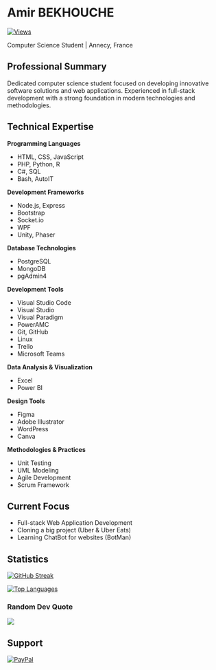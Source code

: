 # Amir BEKHOUCHE

[![Views](https://komarev.com/ghpvc/?username=melih0132&color=blue&style=flat-square&label=Profile+Views)](https://github.com/moambk)

Computer Science Student | Annecy, France

## Professional Summary

Dedicated computer science student focused on developing innovative software solutions and web applications. Experienced in full-stack development with a strong foundation in modern technologies and methodologies.

## Technical Expertise

**Programming Languages**
- HTML, CSS, JavaScript
- PHP, Python, R
- C#, SQL
- Bash, AutoIT

**Development Frameworks**
- Node.js, Express
- Bootstrap
- Socket.io
- WPF
- Unity, Phaser

**Database Technologies**
- PostgreSQL
- MongoDB
- pgAdmin4

**Development Tools**
- Visual Studio Code
- Visual Studio
- Visual Paradigm
- PowerAMC
- Git, GitHub
- Linux
- Trello
- Microsoft Teams

**Data Analysis & Visualization**
- Excel
- Power BI

**Design Tools**
- Figma
- Adobe Illustrator
- WordPress
- Canva

**Methodologies & Practices**
- Unit Testing
- UML Modeling
- Agile Development
- Scrum Framework

## Current Focus

- Full-stack Web Application Development
- Cloning a big project (Uber & Uber Eats)
- Learning ChatBot for websites (BotMan)

## Statistics

[![GitHub Streak](https://github-readme-streak-stats.herokuapp.com/?user=melih0132&theme=github_dark&hide_border=true)](https://github.com/moambk)

[![Top Languages](https://github-readme-stats.vercel.app/api/top-langs/?username=melih0132&theme=github_dark&hide_border=true&include_all_commits=true&count_private=true&layout=compact)](https://github.com/moambk)

### Random Dev Quote
  
![](https://quotes-github-readme.vercel.app/api?type=horizontal&theme=dark)

## Support

[![PayPal](https://img.shields.io/badge/PayPal-00457C?style=for-the-badge&logo=paypal&logoColor=white)](https://paypal.me/melih0132)
